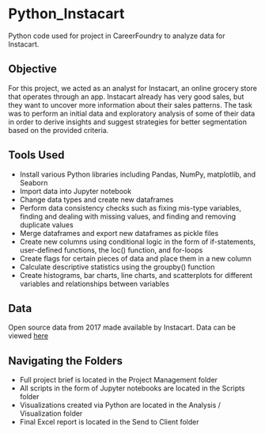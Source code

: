# Python_Instacart
Python code used for project in CareerFoundry to analyze data for Instacart.

## Objective 
For this project, we acted as an analyst for Instacart, an online grocery store
that operates through an app. Instacart already has very good sales, but they
want to uncover more information about their sales patterns. The task was to
perform an initial data and exploratory analysis of some of their data in order
to derive insights and suggest strategies for better segmentation based on
the provided criteria.

## Tools Used 
- Install various Python libraries including Pandas, NumPy, matplotlib, and Seaborn
- Import data into Jupyter notebook
- Change data types and create new dataframes 
- Perform data consistency checks such as fixing mis-type variables, finding and dealing with missing values, and finding and removing duplicate values
- Merge dataframes and export new dataframes as pickle files
- Create new columns using conditional logic in the form of if-statements, user-defined functions, the loc() function, and for-loops
- Create flags for certain pieces of data and place them in a new column
- Calculate descriptive statistics using the groupby() function
- Create histograms, bar charts, line charts, and scatterplots for different variables and relationships between variables

## Data 
Open source data from 2017 made available by Instacart. Data can be viewed [here](https://www.kaggle.com/datasets/psparks/instacart-market-basket-analysis)

## Navigating the Folders 
- Full project brief is located in the Project Management folder
- All scripts in the form of Jupyter notebooks are located in the Scripts folder 
- Visualizations created via Python are located in the Analysis / Visualization folder 
- Final Excel report is located in the Send to Client folder 



